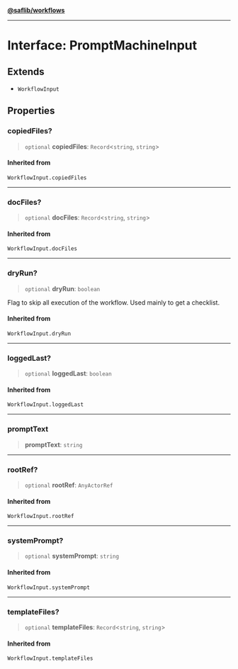 [**@saflib/workflows**](../index.md)

***

# Interface: PromptMachineInput

## Extends

- `WorkflowInput`

## Properties

### copiedFiles?

> `optional` **copiedFiles**: `Record`\<`string`, `string`\>

#### Inherited from

`WorkflowInput.copiedFiles`

***

### docFiles?

> `optional` **docFiles**: `Record`\<`string`, `string`\>

#### Inherited from

`WorkflowInput.docFiles`

***

### dryRun?

> `optional` **dryRun**: `boolean`

Flag to skip all execution of the workflow. Used mainly to get a checklist.

#### Inherited from

`WorkflowInput.dryRun`

***

### loggedLast?

> `optional` **loggedLast**: `boolean`

#### Inherited from

`WorkflowInput.loggedLast`

***

### promptText

> **promptText**: `string`

***

### rootRef?

> `optional` **rootRef**: `AnyActorRef`

#### Inherited from

`WorkflowInput.rootRef`

***

### systemPrompt?

> `optional` **systemPrompt**: `string`

#### Inherited from

`WorkflowInput.systemPrompt`

***

### templateFiles?

> `optional` **templateFiles**: `Record`\<`string`, `string`\>

#### Inherited from

`WorkflowInput.templateFiles`
